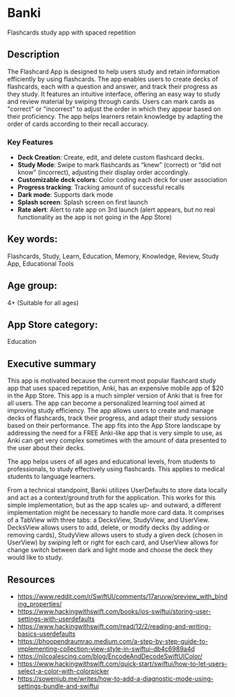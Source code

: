 # Banki
Flashcards study app with spaced repetition

## Description

The Flashcard App is designed to help users study and retain information efficiently by using flashcards. The app enables users to create decks of flashcards, each with a question and answer, and track their progress as they study. It features an intuitive interface, offering an easy way to study and review material by swiping through cards. Users can mark cards as "correct" or "incorrect" to adjust the order in which they appear based on their proficiency. The app helps learners retain knowledge by adapting the order of cards according to their recall accuracy.

### Key Features

- **Deck Creation**: Create, edit, and delete custom flashcard decks.
- **Study Mode**: Swipe to mark flashcards as “knew” (correct) or “did not know” (incorrect), adjusting their display order accordingly.
- **Customizable deck colors**: Color coding each deck for user association
- **Progress tracking**: Tracking amount of successful recalls
- **Dark mode**: Supports dark mode
- **Splash screen**: Splash screen on first launch
- **Rate alert**: Alert to rate app on 3rd launch (alert appears, but no real functionality as the app is not going in the App Store)



## Key words:
Flashcards, Study, Learn, Education, Memory, Knowledge, Review, Study App, Educational Tools

## Age group:
4+ (Suitable for all ages)

## App Store category:
Education

## Executive summary
This app is motivated because the current most popular flashcard study app that uses spaced repetition, Anki, has an expensive mobile app of $20 in the App Store. This app is a much simpler version of Anki that is free for all users. The app can become a personalized learning tool aimed at improving study efficiency. The app allows users to create and manage decks of flashcards, track their progress, and adapt their study sessions based on their performance. The app fits into the App Store landscape by addressing the need for a FREE Anki-like app that is very simple to use, as Anki can get very complex sometimes with the amount of data presented to the user about their decks.

The app helps users of all ages and educational levels, from students to professionals, to study effectively using flashcards. This applies to medical students to language learners. 

From a technical standpoint, Banki utilizes UserDefaults to store data locally and act as a context/ground truth for the application. This works for this simple implementation, but as the app scales up- and outward, a different implementation might be necessary to handle more card data. It comprises of a TabView with three tabs: a DecksView, StudyView, and UserView. DecksView allows users to add, delete, or modify decks (by adding or removing cards), StudyView allows users to study a given deck (chosen in UserView) by swiping left or right for each card, and UserView allows for change switch between dark and light mode and choose the deck they would like to study.
 
## Resources

- https://www.reddit.com/r/SwiftUI/comments/17aruvw/preview_with_binding_properties/
- https://www.hackingwithswift.com/books/ios-swiftui/storing-user-settings-with-userdefaults
- https://www.hackingwithswift.com/read/12/2/reading-and-writing-basics-userdefaults
- https://bhoopendraumrao.medium.com/a-step-by-step-guide-to-implementing-collection-view-style-in-swiftui-db4c6989a4d
- https://nilcoalescing.com/blog/EncodeAndDecodeSwiftUIColor/
- https://www.hackingwithswift.com/quick-start/swiftui/how-to-let-users-select-a-color-with-colorpicker
- https://sowenjub.me/writes/how-to-add-a-diagnostic-mode-using-settings-bundle-and-swiftui 





